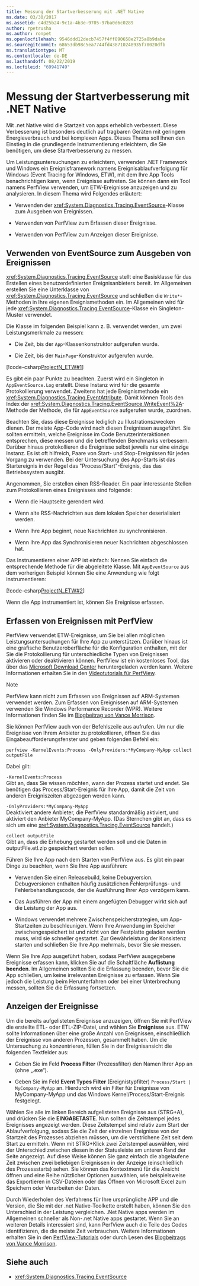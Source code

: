 ```yaml
---
title: Messung der Startverbesserung mit .NET Native
ms.date: 03/30/2017
ms.assetid: c4d25b24-9c1a-4b3e-9705-97ba0d6c0289
author: rpetrusha
ms.author: ronpet
ms.openlocfilehash: 9546ddd12decb7457f4ff890658e2725a8b9dabe
ms.sourcegitcommit: 68653db98c5ea7744fd438710248935f70020dfb
ms.translationtype: MT
ms.contentlocale: de-DE
ms.lasthandoff: 08/22/2019
ms.locfileid: "69941749"
---
```

# <a name="measuring-startup-improvement-with-net-native"></a>Messung der Startverbesserung mit .NET Native
Mit .net Native wird die Startzeit von apps erheblich verbessert. Diese Verbesserung ist besonders deutlich auf tragbaren Geräten mit geringem Energieverbrauch und bei komplexen Apps. Dieses Thema soll Ihnen den Einstieg in die grundlegende Instrumentierung erleichtern, die Sie benötigen, um diese Startverbesserung zu messen.  
  
 Um Leistungsuntersuchungen zu erleichtern, verwenden .NET Framework und Windows ein Ereignisframework namens Ereignisablaufverfolgung für Windows (Event Tracing for Windows, ETW), mit dem Ihre App Tools benachrichtigen kann, wenn Ereignisse auftreten. Sie können dann ein Tool namens PerfView verwenden, um ETW-Ereignisse anzuzeigen und zu analysieren. In diesem Thema wird Folgendes erläutert:  
  
- Verwenden der <xref:System.Diagnostics.Tracing.EventSource>-Klasse zum Ausgeben von Ereignissen.  
  
- Verwenden von PerfView zum Erfassen dieser Ereignisse.  
  
- Verwenden von PerfView zum Anzeigen dieser Ereignisse.  
  
## <a name="using-eventsource-to-emit-events"></a>Verwenden von EventSource zum Ausgeben von Ereignissen  
 <xref:System.Diagnostics.Tracing.EventSource> stellt eine Basisklasse für das Erstellen eines benutzerdefinierten Ereignisanbieters bereit. Im Allgemeinen erstellen Sie eine Unterklasse von <xref:System.Diagnostics.Tracing.EventSource> und schließen die `Write*`-Methoden in Ihre eigenen Ereignismethoden ein. Im Allgemeinen wird für jede <xref:System.Diagnostics.Tracing.EventSource>-Klasse ein Singleton-Muster verwendet.  
  
 Die Klasse im folgenden Beispiel kann z. B. verwendet werden, um zwei Leistungsmerkmale zu messen:  
  
- Die Zeit, bis der `App`-Klassenkonstruktor aufgerufen wurde.  
  
- Die Zeit, bis der `MainPage`-Konstruktor aufgerufen wurde.  
  
 [!code-csharp[ProjectN_ETW#1](../../../samples/snippets/csharp/VS_Snippets_CLR/projectn_etw/cs/etw1.cs#1)]  
  
 Es gibt ein paar Punkte zu beachten. Zuerst wird ein Singleton in `AppEventSource.Log` erstellt. Diese Instanz wird für die gesamte Protokollierung verwendet. Zweitens hat jede Ereignismethode ein <xref:System.Diagnostics.Tracing.EventAttribute>. Damit können Tools den Index der <xref:System.Diagnostics.Tracing.EventSource.WriteEvent%2A>-Methode der Methode, die für `AppEventSource` aufgerufen wurde, zuordnen.  
  
 Beachten Sie, dass diese Ereignisse lediglich zu Illustrationszwecken dienen. Der meiste App-Code wird nach diesen Ereignissen ausgeführt. Sie sollten ermitteln, welche Ereignisse im Code Benutzerinteraktionen entsprechen, diese messen und die betreffenden Benchmarks verbessern. Darüber hinaus protokollieren die Ereignisse selbst jeweils nur eine einzige Instanz. Es ist oft hilfreich, Paare von Start- und Stop-Ereignissen für jeden Vorgang zu verwenden. Bei der Untersuchung des App-Starts ist das Startereignis in der Regel das "Process/Start"-Ereignis, das das Betriebssystem ausgibt.  
  
 Angenommen, Sie erstellen einen RSS-Reader. Ein paar interessante Stellen zum Protokollieren eines Ereignisses sind folgende:  
  
- Wenn die Hauptseite gerendert wird.  
  
- Wenn alte RSS-Nachrichten aus dem lokalen Speicher deserialisiert werden.  
  
- Wenn Ihre App beginnt, neue Nachrichten zu synchronisieren.  
  
- Wenn Ihre App das Synchronisieren neuer Nachrichten abgeschlossen hat.  
  
 Das Instrumentieren einer APP ist einfach: Nennen Sie einfach die entsprechende Methode für die abgeleitete Klasse. Mit `AppEventSource` aus dem vorherigen Beispiel können Sie eine Anwendung wie folgt instrumentieren:  
  
 [!code-csharp[ProjectN_ETW#2](../../../samples/snippets/csharp/VS_Snippets_CLR/projectn_etw/cs/etw2.cs#2)]  
  
 Wenn die App instrumentiert ist, können Sie Ereignisse erfassen.  
  
## <a name="gathering-events-with-perfview"></a>Erfassen von Ereignissen mit PerfView  
 PerfView verwendet ETW-Ereignisse, um Sie bei allen möglichen Leistungsuntersuchungen für Ihre App zu unterstützen. Darüber hinaus ist eine grafische Benutzeroberfläche für die Konfiguration enthalten, mit der Sie die Protokollierung für unterschiedliche Typen von Ereignissen aktivieren oder deaktivieren können. PerfView ist ein kostenloses Tool, das über das [Microsoft Download Center](https://www.microsoft.com/download/details.aspx?id=28567) heruntergeladen werden kann. Weitere Informationen erhalten Sie in den [Videotutorials für PerfView](https://channel9.msdn.com/Series/PerfView-Tutorial).  
  
> [!NOTE]
> PerfView kann nicht zum Erfassen von Ereignissen auf ARM-Systemen verwendet werden. Zum Erfassen von Ereignissen auf ARM-Systemen verwenden Sie Windows Performance Recorder (WPR). Weitere Informationen finden Sie im [Blogbeitrag von Vance Morrison](https://blogs.msdn.com/b/vancem/archive/2012/12/19/collecting-etw-perfview-data-on-an-windows-rt-winrt-arm-surface-device.aspx).  
  
 Sie können PerfView auch von der Befehlszeile aus aufrufen. Um nur die Ereignisse von Ihrem Anbieter zu protokollieren, öffnen Sie das Eingabeaufforderungsfenster und geben folgenden Befehl ein:  
  
```  
perfview -KernelEvents:Process -OnlyProviders:*MyCompany-MyApp collect outputFile   
```  
  
 Dabei gilt:  
  
 `-KernelEvents:Process`  
 Gibt an, dass Sie wissen möchten, wann der Prozess startet und endet. Sie benötigen das Process/Start-Ereignis für Ihre App, damit die Zeit von anderen Ereigniszeiten abgezogen werden kann.  
  
 `-OnlyProviders:*MyCompany-MyApp`  
 Deaktiviert andere Anbieter, die PerfView standardmäßig aktiviert, und aktiviert den Anbieter MyCompany-MyApp.  (Das Sternchen gibt an, dass es sich um eine <xref:System.Diagnostics.Tracing.EventSource> handelt.)  
  
 `collect outputFile`  
 Gibt an, dass die Erhebung gestartet werden soll und die Daten in outputFile.etl.zip gespeichert werden sollen.  
  
 Führen Sie Ihre App nach dem Starten von PerfView aus. Es gibt ein paar Dinge zu beachten, wenn Sie Ihre App ausführen:  
  
- Verwenden Sie einen Releasebuild, keine Debugversion. Debugversionen enthalten häufig zusätzlichen Fehlerprüfungs- und Fehlerbehandlungscode, der die Ausführung Ihrer App verzögern kann.  
  
- Das Ausführen der App mit einem angefügten Debugger wirkt sich auf die Leistung der App aus.  
  
- Windows verwendet mehrere Zwischenspeicherstrategien, um App-Startzeiten zu beschleunigen. Wenn Ihre Anwendung im Speicher zwischengespeichert ist und nicht von der Festplatte geladen werden muss, wird sie schneller gestartet. Zur Gewährleistung der Konsistenz starten und schließen Sie Ihre App mehrmals, bevor Sie sie messen.  
  
 Wenn Sie Ihre App ausgeführt haben, sodass PerfView ausgegebene Ereignisse erfassen kann, klicken Sie auf die Schaltfläche **Auflistung beenden**. Im Allgemeinen sollten Sie die Erfassung beenden, bevor Sie die App schließen, um keine irrelevanten Ereignisse zu erfassen. Wenn Sie jedoch die Leistung beim Herunterfahren oder bei einer Unterbrechung messen, sollten Sie die Erfassung fortsetzen.  
  
## <a name="displaying-the-events"></a>Anzeigen der Ereignisse  
 Um die bereits aufgelisteten Ereignisse anzuzeigen, öffnen Sie mit PerfView die erstellte ETL- oder ETL-ZIP-Datei, und wählen Sie **Ereignisse** aus. ETW sollte Informationen über eine große Anzahl von Ereignissen, einschließlich der Ereignisse von anderen Prozessen, gesammelt haben. Um die Untersuchung zu konzentrieren, füllen Sie in der Ereignisansicht die folgenden Textfelder aus:  
  
- Geben Sie im Feld **Process Filter** (Prozessfilter) den Namen Ihrer App an (ohne „.exe“).  
  
- Geben Sie im Feld **Event Types Filter** (Ereignistypfilter) `Process/Start | MyCompany-MyApp` an. Hierdurch wird ein Filter für Ereignisse von MyCompany-MyApp und das Windows Kernel/Process/Start-Ereignis festgelegt.  
  
 Wählen Sie alle im linken Bereich aufgelisteten Ereignisse aus (STRG+A), und drücken Sie die **EINGABETASTE**. Nun sollten die Zeitstempel jedes Ereignisses angezeigt werden. Diese Zeitstempel sind relativ zum Start der Ablaufverfolgung, sodass Sie die Zeit der einzelnen Ereignisse von der Startzeit des Prozesses abziehen müssen, um die verstrichene Zeit seit dem Start zu ermitteln. Wenn mit STRG+Klick zwei Zeitstempel auswählen, wird der Unterschied zwischen diesen in der Statusleiste am unteren Rand der Seite angezeigt. Auf diese Weise können Sie ganz einfach die abgelaufene Zeit zwischen zwei beliebigen Ereignissen in der Anzeige (einschließlich des Prozessstarts) sehen. Sie können das Kontextmenü für die Ansicht öffnen und eine Reihe nützlicher Optionen auswählen, wie beispielsweise das Exportieren in CSV-Dateien oder das Öffnen von Microsoft Excel zum Speichern oder Verarbeiten der Daten.  
  
 Durch Wiederholen des Verfahrens für Ihre ursprüngliche APP und die Version, die Sie mit der .net Native-Toolkette erstellt haben, können Sie den Unterschied in der Leistung vergleichen.   .Net Native apps werden im Allgemeinen schneller als Non-.net Native apps gestartet. Wenn Sie an weiteren Details interessiert sind, kann PerfView auch die Teile des Codes identifizieren, die die meiste Zeit verbrauchen. Weitere Informationen erhalten Sie in den [PerfView-Tutorials](https://channel9.msdn.com/Series/PerfView-Tutorial) oder durch Lesen des [Blogbeitrags von Vance Morrison](https://blogs.msdn.com/b/vancem/archive/2011/12/28/publication-of-the-perfview-performance-analysis-tool.aspx).  
  
## <a name="see-also"></a>Siehe auch

- <xref:System.Diagnostics.Tracing.EventSource>
